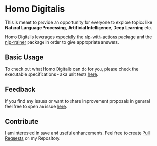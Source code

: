 # Homo Digitalis

This is meant to provide an opportunity for everyone to explore topics like **Natural Language Processing**, **Artificial Intelligence**, **Deep Learning** etc.

Homo Digitalis leverages especially the [nlp-with-actions](https://www.npmjs.com/package/nlp-with-actions) package and the [nlp-trainer](https://www.npmjs.com/package/nlp-trainer) package in order to give appropriate answers.   
  


## Basic Usage
To check out what Homo Digitalis can do for you, please check the executable specifications - aka unit tests [here](https://github.com/monique-schlaumann/homo-digitalis/blob/master/src/homo-digitalis.spec.ts).
  



## Feedback
If you find any issues or want to share improvement proposals in general feel free to open an issue [here](https://github.com/monique-schlaumann/homo-digitalis).

  
  
## Contribute
I am interested in save and useful enhancements. Feel free to create [Pull Requests](https://github.com/monique-schlaumann/homo-digitalis/pulls) on my Repository.